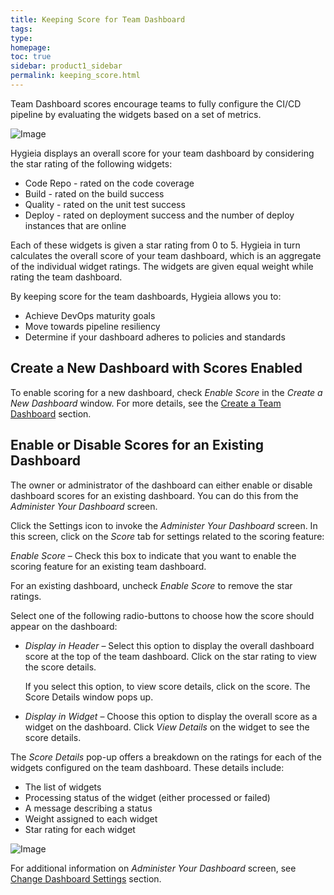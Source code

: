 ```yaml
---
title: Keeping Score for Team Dashboard
tags: 
type: 
homepage: 
toc: true
sidebar: product1_sidebar
permalink: keeping_score.html
---
```


Team Dashboard scores encourage teams to fully configure the CI/CD pipeline by evaluating the widgets based on a set of metrics.

![Image](http://capitalone.github.io/Hygieia/media/images/Dashboard_Gamification_Overview.png)

Hygieia displays an overall score for your team dashboard by considering the star rating of the following widgets:

- Code Repo - rated on the code coverage
- Build - rated on the build success
- Quality - rated on the unit test success
- Deploy - rated on deployment success and the number of deploy instances that are online

Each of these widgets is given a star rating from 0 to 5. Hygieia in turn calculates the overall score of your team dashboard, which is an aggregate of the individual widget ratings. The widgets are given equal weight while rating the team dashboard.

By keeping score for the team dashboards, Hygieia allows you to:

- Achieve DevOps maturity goals
- Move towards pipeline resiliency
- Determine if your dashboard adheres to policies and standards

## Create a New Dashboard with Scores Enabled

To enable scoring for a new dashboard, check *Enable Score* in the *Create a New Dashboard* window. For more details, see the [Create a Team Dashboard](select_dashboard.md#create-a-team-dashboard) section.

## Enable or Disable Scores for an Existing Dashboard

The owner or administrator of the dashboard can either enable or disable dashboard scores for an existing dashboard. You can do this from the *Administer Your Dashboard* screen. 

Click the Settings icon to invoke the *Administer Your Dashboard* screen. In this screen, click on the *Score* tab for settings related to the scoring feature:

*Enable Score* – Check this box to indicate that you want to enable the scoring feature for an existing team dashboard. 

For an existing dashboard, uncheck *Enable Score* to remove the star ratings.

Select one of the following radio-buttons to choose how the score should appear on the dashboard:

- *Display in Header* – Select this option to display the overall dashboard score at the top of the team dashboard. Click on the star rating to view the score details.

  If you select this option, to view score details, click on the score. The Score Details window pops up.
  
- *Display in Widget* – Choose this option to display the overall score as a widget on the dashboard. Click *View Details* on the widget to see the score details.  

The *Score Details* pop-up offers a breakdown on the ratings for each of the widgets configured on the team dashboard. These details include:

- The list of widgets
- Processing status of the widget (either processed or failed)
- A message describing a status
- Weight assigned to each widget
- Star rating for each widget

![Image](http://capitalone.github.io/Hygieia/media/images/Dashboard_Gamification_ScoreDetails.png)

For additional information on *Administer Your Dashboard* screen, see [Change Dashboard Settings](dashboard_administration.md#change-dashboard-settings) section.